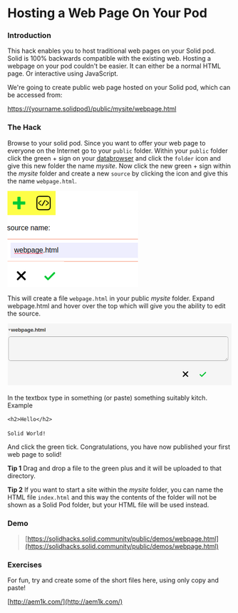 # Hosting a Web Page On Your Pod

### Introduction

This hack enables you to host traditional web pages on your Solid pod.  Solid is 100% backwards compatible with the existing web.  Hosting a webpage on your pod couldn't be easier.  It can either be a normal HTML page.  Or interactive using JavaScript.

We're going to create public web page hosted on your Solid pod, which can be accessed from: 

[https://{yourname.solidpod}/public/mysite/webpage.html](https://{yourname.solidpod}/public/mysite/webpage.html)

### The Hack

Browse to your solid pod. Since you want to offer your web page to everyone on the Internet go to your `public` folder. Within your `public` folder click the green + sign on your [databrowser](https://github.com/solid/userguide) and click the `folder` icon and give this new folder the name _mysite_. Now click the new green + sign within the _mysite_ folder and create a new `source` by clicking the icon and give this the name `webpage.html`.

![Create a webpage with the databrowser](.gitbook/assets/hacks-webpage.png)

This will create a file `webpage.html` in your public _mysite_ folder. Expand webpage.html and hover over the top which will give you the ability to edit the source.

![Edit webpage source](.gitbook/assets/hacks-webpage-edit.png)

In the textbox type in something \(or paste\) something suitably kitch. Example

```text
<h2>Hello</h2>

Solid World!
```

And click the green tick. Congratulations, you have now published your first web page to solid!

**Tip 1** Drag and drop a file to the green plus and it will be uploaded to that directory.

**Tip 2** If you want to start a site within the _mysite_ folder, you can name the HTML file `index.html` and this way the contents of the folder will not be shown as a Solid Pod folder, but your HTML file will be used instead.

### Demo

> [https://solidhacks.solid.community/public/demos/webpage.html](https://solidhacks.solid.community/public/demos/webpage.html)

### Exercises

For fun, try and create some of the short files here, using only copy and paste!

[http://aem1k.com/](http://aem1k.com/)

### 

